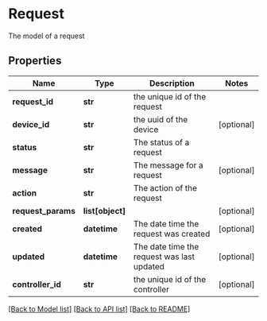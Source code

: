 # Request

The model of a request
## Properties
Name | Type | Description | Notes
------------ | ------------- | ------------- | -------------
**request_id** | **str** | the unique id of the request | 
**device_id** | **str** | the uuid of the device | [optional] 
**status** | **str** | The status of a request | 
**message** | **str** | The message for a request | [optional] 
**action** | **str** | The action of the request | 
**request_params** | **list[object]** |  | [optional] 
**created** | **datetime** | The date time the request was created | [optional] 
**updated** | **datetime** | The date time the request was last updated | [optional] 
**controller_id** | **str** | the unique id of the controller | [optional] 

[[Back to Model list]](../README.md#documentation-for-models) [[Back to API list]](../README.md#documentation-for-api-endpoints) [[Back to README]](../README.md)


